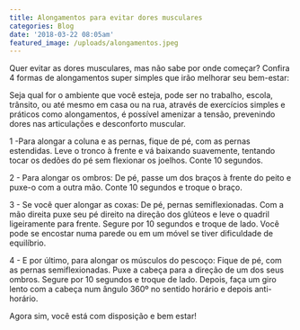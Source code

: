 ```yaml
---
title: Alongamentos para evitar dores musculares
categories: Blog
date: '2018-03-22 08:05am'
featured_image: /uploads/alongamentos.jpeg
---
```

Quer evitar as dores musculares, mas não sabe por onde começar? Confira 4 formas de alongamentos super simples que irão melhorar seu bem-estar:

Seja qual for o ambiente que você esteja, pode ser no trabalho, escola, trânsito, ou até mesmo em casa ou na rua, através de exercícios simples e práticos como alongamentos, é possível amenizar a tensão, prevenindo dores nas articulações e desconforto muscular.

1 -Para alongar a coluna e as pernas, fique de pé, com as pernas estendidas. Leve o tronco à frente e vá baixando suavemente, tentando tocar os dedões do pé sem flexionar os joelhos. Conte 10 segundos.

2 - Para alongar os ombros: De pé, passe um dos braços à frente do peito e puxe-o com a outra mão. Conte 10 segundos e troque o braço.

3 - Se você quer alongar as coxas: De pé, pernas semiflexionadas. Com a mão direita puxe seu pé direito na direção dos glúteos e leve o quadril ligeiramente para frente. Segure por 10 segundos e troque de lado. Você pode se encostar numa parede ou em um móvel se tiver dificuldade de equilíbrio.

4 - E por último, para alongar os músculos do pescoço: Fique de pé, com as pernas semiflexionadas. Puxe a cabeça para a direção de um dos seus ombros. Segure por 10 segundos e troque de lado. Depois, faça um giro lento com a cabeça num ângulo 360º no sentido horário e depois anti-horário.

Agora sim, você está com disposição e bem estar!
